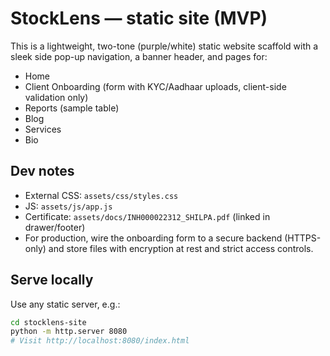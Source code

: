 
# StockLens — static site (MVP)

This is a lightweight, two-tone (purple/white) static website scaffold with a sleek side pop-up navigation, a banner header, and pages for:
- Home
- Client Onboarding (form with KYC/Aadhaar uploads, client-side validation only)
- Reports (sample table)
- Blog
- Services
- Bio

## Dev notes
- External CSS: `assets/css/styles.css`
- JS: `assets/js/app.js`
- Certificate: `assets/docs/INH000022312_SHILPA.pdf` (linked in drawer/footer)
- For production, wire the onboarding form to a secure backend (HTTPS-only) and store files with encryption at rest and strict access controls.

## Serve locally
Use any static server, e.g.:
```bash
cd stocklens-site
python -m http.server 8080
# Visit http://localhost:8080/index.html
```
